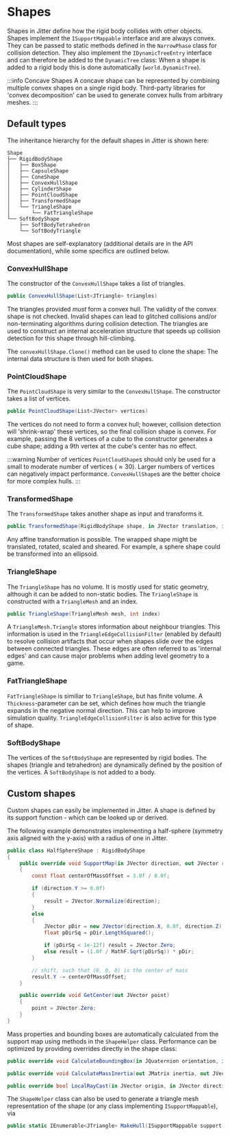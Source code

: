 # Shapes

Shapes in Jitter define how the rigid body collides with other objects.
Shapes implement the `ISupportMappable` interface and are always convex.
They can be passed to static methods defined in the `NarrowPhase` class for collision detection.
They also implement the `IDynamicTreeEntry` interface and can therefore be added to the `DynamicTree` class:
When a shape is added to a rigid body this is done automatically (`world.DynamicTree`).

:::info Concave Shapes
A concave shape can be represented by combining multiple convex shapes on a single rigid body.
Third-party libraries for 'convex decomposition' can be used to generate convex hulls from arbitrary meshes.
:::

## Default types

The inheritance hierarchy for the default shapes in Jitter is shown here:

```text
Shape
├── RigidBodyShape
│   ├── BoxShape
│   ├── CapsuleShape
│   ├── ConeShape
│   ├── ConvexHullShape
│   ├── CylinderShape
│   ├── PointCloudShape
│   ├── TransformedShape
│   └── TriangleShape
│       └── FatTriangleShape
└── SoftBodyShape
    ├── SoftBodyTetrahedron
    └── SoftBodyTriangle
```

Most shapes are self-explanatory (additional details are in the API documentation), while some specifics are outlined below.

### ConvexHullShape

The constructor of the `ConvexHullShape` takes a list of triangles.

```cs
public ConvexHullShape(List<JTriangle> triangles)
```

The triangles provided *must* form a convex hull.
The validity of the convex shape is not checked.
Invalid shapes can lead to glitched
collisions and/or non-terminating algorithms during collision detection.
The triangles are used to construct an internal acceleration structure that speeds up collision detection for this shape through hill-climbing.

The `convexHullShape.Clone()` method can be used to clone the shape:
The internal data structure is then used for both shapes.

### PointCloudShape

The `PointCloudShape` is very similar to the `ConvexHullShape`.
The constructor takes a list of vertices.

```cs
public PointCloudShape(List<JVector> vertices)
```

The vertices do not need to form a convex hull; however, collision detection will 'shrink-wrap' these vertices, so the final collision shape is convex.
For example, passing the 8 vertices of a cube to the constructor generates a cube shape; adding a 9th vertex at the cube's center has no effect.

:::warning Number of vertices
`PointCloudShape`s should only be used for a small to moderate number of vertices ($\approx{}30$). Larger numbers of vertices can negatively impact performance.
`ConvexHullShape`s are the better choice for more complex hulls.
:::

### TransformedShape

The `TransformedShape` takes another shape as input and transforms it.

```cs
public TransformedShape(RigidBodyShape shape, in JVector translation, in JMatrix transform)
```

Any affine transformation is possible.
The wrapped shape might be translated, rotated, scaled and sheared.
For example, a sphere shape could be transformed into an ellipsoid.

### TriangleShape

The `TriangleShape` has no volume.
It is mostly used for static geometry, although it can be added to non-static bodies. The `TriangleShape` is constructed  with a `TriangleMesh` and an index.

```cs
public TriangleShape(TriangleMesh mesh, int index)
```

A `TriangleMesh.Triangle` stores information about neighbour triangles.
This information is used in the `TriangleEdgeCollisionFilter` (enabled by default) to resolve collision artifacts that occur when shapes slide over the edges between connected triangles.
These edges are often referred to as 'internal edges' and can cause major problems when adding level geometry to a game.

### FatTriangleShape

`FatTriangleShape` is similiar to `TriangleShape`, but has finite volume.
A `Thickness`-parameter can be set, which defines how much the triangle expands in the negative normal direction.
This can help to improve simulation quality.
`TriangleEdgeCollisionFilter` is also active for this type of shape.

### SoftBodyShape

The vertices of the `SoftBodyShape` are represented by rigid bodies.
The shapes (triangle and tetrahedron) are dynamically defined by the position of the vertices.
A `SoftBodyShape` is not added to a body.

## Custom shapes

Custom shapes can easily be implemented in Jitter.
A shape is defined by its support function - which can be looked up or derived.

The following example demonstrates implementing a half-sphere (symmetry axis aligned with the y-axis) with a radius of one in Jitter.

```cs
public class HalfSphereShape : RigidBodyShape
{
    public override void SupportMap(in JVector direction, out JVector result)
    {
        const float centerOfMassOffset = 3.0f / 8.0f;

        if (direction.Y >= 0.0f)
        {
            result = JVector.Normalize(direction);
        }
        else
        {
            JVector pDir = new JVector(direction.X, 0.0f, direction.Z);
            float pDirSq = pDir.LengthSquared();

            if (pDirSq < 1e-12f) result = JVector.Zero;
            else result = (1.0f / MathF.Sqrt(pDirSq)) * pDir;
        }

        // shift, such that (0, 0, 0) is the center of mass
        result.Y -= centerOfMassOffset;
    }

    public override void GetCenter(out JVector point)
    {
        point = JVector.Zero;
    }
}
```

Mass properties and bounding boxes are automatically calculated from the support map using methods in the `ShapeHelper` class.
Performance can be optimized by providing overrides directly in the shape class:

```cs
public override void CalculateBoundingBox(in JQuaternion orientation, in JVector position, out JBBox box)

public override void CalculateMassInertia(out JMatrix inertia, out JVector com, out float mass)

public override bool LocalRayCast(in JVector origin, in JVector direction, out JVector normal, out float lambda)
```

The `ShapeHelper` class can also be used to generate a triangle mesh representation of the shape (or any class implementing `ISupportMappable`), via

```cs
public static IEnumerable<JTriangle> MakeHull(ISupportMappable support, int subdivisions = 3)
```
